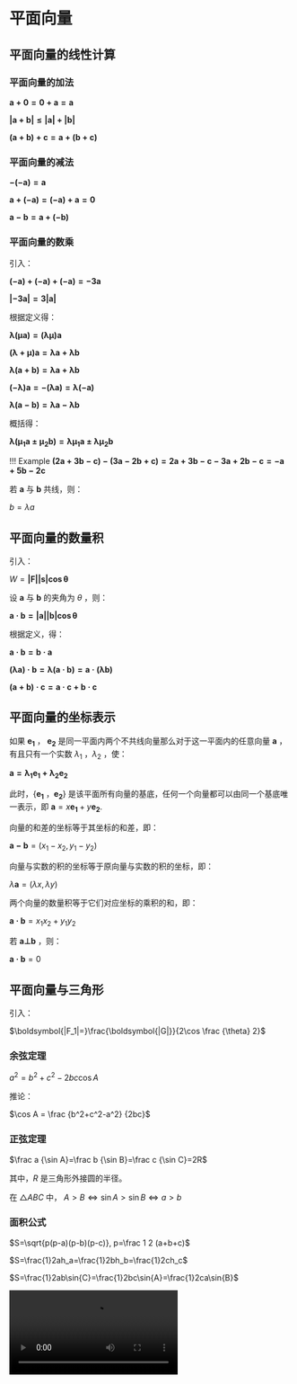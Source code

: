 # 平面向量

## 平面向量的线性计算

### 平面向量的加法

$\boldsymbol{a+0=0+a=a}$

$\boldsymbol{|a+b|≤|a|+|b|}$

$\boldsymbol{(a+b)+c=a+(b+c)}$

### 平面向量的减法

$\boldsymbol{-(-a)=a}$

$\boldsymbol{a+(-a)=(-a)+a=0}$

$\boldsymbol{a-b=a+(-b)}$

### 平面向量的数乘

引入：

$\boldsymbol{(-a)+(-a)+(-a)=-3a}$

$\boldsymbol{|-3a|=3|a|}$

根据定义得：

$\boldsymbol{\lambda(\mu a)=(\lambda \mu)a}$

$\boldsymbol{(\lambda+\mu)a=\lambda a+\lambda b}$

$\boldsymbol{\lambda(a+b)=\lambda a+\lambda b}$

$\boldsymbol{(-\lambda)a=-(\lambda a)=\lambda (-a)}$

$\boldsymbol{\lambda(a-b)=\lambda a-\lambda b}$

概括得：

$\boldsymbol{\lambda({\mu_1}a±{\mu_2}b)=\lambda {\mu_1} a±\lambda {\mu_2} b}$

!!! Example
    $\boldsymbol{(2a+3b-c)-(3a-2b+c)=2a+3b-c-3a+2b-c=-a+5b-2c}$

若 $\boldsymbol{a}$ 与 $\boldsymbol{b}$ 共线，则：

$b=\lambda a$

## 平面向量的数量积

引入：

$W=\boldsymbol{|F||s|\cos \theta}$

设 $\boldsymbol{a}$ 与 $\boldsymbol{b}$ 的夹角为 $\theta$ ，则：

$\boldsymbol{a·b=|a||b|\cos \theta}$

根据定义，得：

$\boldsymbol{a·b=b·a}$

$\boldsymbol{(\lambda a)·b=\lambda(a·b)=a·(\lambda b)}$

$\boldsymbol{(a+b)·c=a·c+b·c}$

## 平面向量的坐标表示

如果 $\boldsymbol{e_1}$ ， $\boldsymbol{e_2}$ 是同一平面内两个不共线向量那么对于这一平面内的任意向量 $\boldsymbol{a}$ ，有且只有一个实数 $\lambda_1$ ，$\lambda_2$ ，使：

$\boldsymbol{a=\lambda_1 e_1+\lambda_2 e_2}$

此时，{$\boldsymbol{e_1}$ ，$\boldsymbol{e_2}$} 是该平面所有向量的基底，任何一个向量都可以由同一个基底唯一表示，即 $\boldsymbol{a} = x\boldsymbol{e_1}+y\boldsymbol{e_2}$.

向量的和差的坐标等于其坐标的和差，即：

$\boldsymbol{a-b} = (x_1 - x_2, y_1 - y_2)$

向量与实数的积的坐标等于原向量与实数的积的坐标，即：

$\lambda \boldsymbol{a}=(\lambda x, \lambda y)$

两个向量的数量积等于它们对应坐标的乘积的和，即：

$\boldsymbol{a·b} = x_1 x_2 + y_1 y_2$

若 $\boldsymbol{a⊥b}$ ，则：

$\boldsymbol{a·b} = 0$

## 平面向量与三角形

引入：

$\boldsymbol{|F_1|=}\frac{\boldsymbol{|G|}}{2\cos \frac {\theta} 2}$

### 余弦定理

$a^2=b^2+c^2-2bc\cos A$

推论：

$\cos A = \frac {b^2+c^2-a^2} {2bc}$

### 正弦定理

$\frac a {\sin A}=\frac b {\sin B}=\frac c {\sin C}=2R$

其中，$R$ 是三角形外接圆的半径。

在 $△ABC$ 中， $A>B\Leftrightarrow\sin{A}>\sin{B}\Leftrightarrow{a>b}$

### 面积公式

$S=\sqrt{p(p-a)(p-b)(p-c)}, p=\frac 1 2 (a+b+c)$

$S=\frac{1}2ah_a=\frac{1}2bh_b=\frac{1}2ch_c$

$S=\frac{1}2ab\sin{C}=\frac{1}2bc\sin{A}=\frac{1}2ca\sin{B}$

<video controls>
      <source id="mp4" src="https://d1.xf-yun.cn/file/3hyhhyhhyh/%E9%AB%98%E8%80%83%E6%95%B0%E5%AD%A6%E6%A0%B8%E5%BF%83%E7%9F%A5%E8%AF%86%E6%96%B9%E6%B3%95%E5%BF%AB%E9%80%9F%E6%A2%B3%E7%90%86/%5BP4%5D2022%E9%AB%98%E8%80%83%E6%95%B0%E5%AD%A6%21%E3%80%90%E4%B8%8D%E7%AD%89%E5%BC%8F%2B%E5%90%91%E9%87%8F%2B%E6%95%B0%E5%88%97%E3%80%91%E6%A0%B8%E5%BF%83%E6%A2%B3%E7%90%86.%E5%B0%8F%E5%A7%9A%E8%80%81%E5%B8%88.%E6%9C%80%E5%90%8E6%E8%AF%BE%E7%AC%AC4%E8%AF%BE.mp4?Authorization=3_20220703012515_f95a012b55c5b92a18e4bde2_542c8b6deeae76cd8e4ca5fb69da5c1613d2e3ae_004_20220710012515_0000_dnld" type="video/mp4">
</video>
